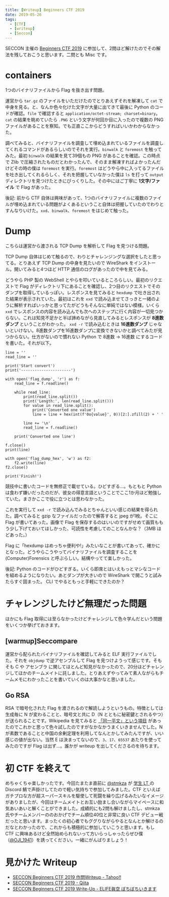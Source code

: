```yaml
---
title: [Writeup] Beginners CTF 2019
date: 2019-05-26
tags:
  - [CTF]
  - [writeup]
  - [Seccon]
---
```

SECCON 主催の [Beginners CTF 2019](https://2018.seccon.jp/beginners/about-seccon-beginners.html) に参加して、2問ほど解けたのでその解法を残しておこうと思います。二問とも Misc です。

# containers
1つのバイナリファイルから Flag を抜き出す問題。

運営から `tar.gz` のファイルをいただけたのでとりあえずそれを解凍して `cat` で中身を見る。と、なんか色々化けた文字が大量に出てきて最後に Python のコードが確認。`file` で確認すると `application/octet-stream; charset=binary`。`cat` の結果を眺めていたら `.PNG` という文字が何回か目に入ったので複数の PNG ファイルがあることを察知。でも正直ここからどうすればいいかわからなかった。

調べてみると、バイナリファイルを調査して埋め込まれているファイルを調査してくれるコマンドがあるらしいのでそれを実行。`binwalk` と `foremost` を触ってみた。最初 `binwalk` の結果を見て39個もの PNG があることを確認。この時点で Zlib で圧縮されたものだとわかったんで、そのまま解凍すればよかったんだけどその時の僕は `foremost` を実行。`foremost` はどうやら中に入ってるファイルを吐き出してくれるらしく、それを把握していなかった僕は `ls` を打って `output` ディレクトリを見つけたときにびっくりした。その中にはご丁寧に **1文字/ファイル** で Flag があった。

後記: 前から CTF 自体は興味があって、1つのバイナリファイルに複数のファイルが埋め込まれている問題がよくあるということ自体は把握していたのでわりとすんなりいけた。`xxd`、`binwalk`、`foremost` をはじめて触った。

# Dump
こちらは運営から渡される TCP Dump を解析して Flag を見つける問題。

TCP Dump 自体はじめて触るので、わりとチャレンジングな選択をしたと思ってる。とりあえず TCP Dump の中身を見たいので WireShark をインストール。開いてみると4つほど HTTP 通信のログがあったので中を見てみる。

どうやら PHP 製の WebShell とやらを叩いているところらしい。最初のリクエストで Flag がディレクトリ下にあることを確認し、2つ目のリクエストでそのダンプを取得しているっぽい。レスポンスを見てみると `hexdump` で吐き出された結果が表示されていた。最初はこれを `xxd` で読み込ませてさっきと一緒のように解析すればいっかと思ってたがどうもそんなに単純ではない模様。いくら `xxd` でレスポンスの内容を読み込んでも次へのステップに行く内容が一切見つからない。これは知見不足かと半ば諦めながら見直してみるとレスポンスが **8進数ダンプ** ということがわかった。 `xxd -r` で読み込むときは **16進数ダンプ** じゃないといけない。8進数ダンプを16進数ダンプに変換できないかと調べてみたが見つからない。仕方がないので慣れない Python で 8進数 -> 16進数 にするコードを書いた。それが以下。

```
line = ''
read_line = ''

print('Start convert')
print('----------------------')

with open('flag_dump', 'r') as f:
    read_line = f.readline()

    while read_line:
        print(read_line.split())
        print('Length:', len(read_line.split()))
        for value in read_line.split():
            print('Converted one value')
            line = line + hex(int(f'0o{value}', 0))[2:].zfill(2) + ' '

        line += '\n'
        read_line = f.readline()

    print('Converted one line')

f.close()
print(line)

with open('flag_dump_hex', 'w') as f2:
    f2.write(line)
f2.close()

print('Finish!')
```

競技中に書いたコードを無修正で載せている。ひどすぎる…。もともと Python は食わず嫌いだったのだが、彼女の得意言語ということでここ1か月ほど勉強していた。まさかここで役に立つとは思わなかった。

これを実行して `xxd -r` で読み込んでみるとちゃんといい感じの結果を得られた。調べてみると gzip なファイルだったので解答すると jpeg が1枚。そこに Flag が書いてあった。画像で Flag を保存するのはいいのですがせめて画質ももう少し下げておいてほしかった、可読性を考慮してのことなんかな？（3MB ほどあった。）

Flag に「hexdump はめっちゃ便利や!」みたいなことが書いてあって、確かにとなった。どうやらこうやってバイナリファイルを調査することを (Computer)Forensics と呼ぶらしい。結構やってて楽しかった。

後記: Python のコードがひどすぎる。いくら即席とはいえもっとマシなコードを組めるようになりたい。あとダンプが大きいので WireShark で開こうと試みたらすぐ固まった。 CLI でやるともっと手軽にできたのか？

# チャレンジしたけど無理だった問題
ほかにも Flag 取得には至らなかったけどチャレンジして色々学んだという問題をいくつか挙げておきます。

## [warmup]Seccompare
運営から配られたバイナリファイルを確認してみると ELF 実行ファイルでした。それを `objdump` で逆アセンブルして Flag を見つけようって感じです。そもそも C や アセンブラ に関してほとんど知見がなかったので、20分ほどチャレンジしてほかのチームメイトに託しました。とりあえずやってみて素人ながらもチームメモにわかったことを書いていくのは大事かなと思いました。

## Go RSA
RSA で暗号化された Flag を渡されるので解読しようというもの。特徴としては生成毎に N が変わることと、暗号文と共に D（N とともに秘密鍵とされるやつ）が送られることです。Wikipedia を見てみると [「同一平文」という項目](https://ja.wikipedia.org/wiki/RSA%E6%9A%97%E5%8F%B7#%E5%90%8C%E4%B8%80%E5%B9%B3%E6%96%87) があったのでこれかと思って色々試したのですがなかなかうまくいきませんでした。N が素数であることと中国の余剰定理を利用してなんとかしてみたんですが、いい感じの値が出ない。当然 E は決まってないので、`3`、`17`、`65537` あたりを使ってみたのですが Flag は出ず…。誰かが writeup を出してくださるのを待ちます。

# 初 CTF を終えて
めちゃくちゃ楽しかったです。今回たまたま直前に [@stmkza](https://twitter.com/stmkza) が [学生 LT ](https://score.beginners.seccon.jp/teams/9) の Discord 鯖で声掛けしてたので軽い気持ちで参加してみました。CTF といえばガチプロな方が超スーパースキルを駆使して死闘を繰り広げるみたいなイメージがありましたが、今回はチームメイトとお互い励まし合いながらマイペースに和気あいあいと解くことができました。成績的にも2問も解けましたし、stmkza 氏やチームメンバーののおかげでチーム順位40位と非常に良い CTF デビュー戦だったと思います。まったくの初心者でもググりながらやるとなんとか解けるのだなとわかったので、これからも積極的に参加していこうと思います。もし CTF に興味あるけど全然始められないって方いらっしゃったらぜひ僕（[@OJI_1941](https://twitter.com/OJI_1941)）を誘ってください。一緒にがんばりましょう！

# 見かけた Writeup
- [SECCON Beginners CTF 2019 作問Writeup - Tahoo!!](http://takahoyo.hatenablog.com/entry/2019/05/26/162604)
- [SECCON Beginners CTF 2019 - Qiita](https://qiita.com/kusano_k/items/c1c7ebec353d0bfdf1eb)
- [SECCON Beginners CTF 2019 Write-Up - ELIFE眞空 ぼちぼちいきます](https://enjoylifevc.hatenablog.com/entry/2019/05/26/180039)